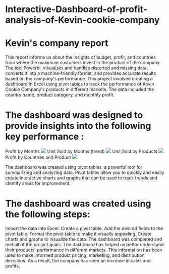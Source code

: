  # Interactive-Dashboard-of-profit-analysis-of-Kevin-cookie-company
# Kevin's company report
This report informs us about the insights of budget, profit, and countries from where the maximum customers invest in the product of the company. The tool Powerbi, visualizes and handles distorted and missing data, converts it into a machine-friendly format, and provides accurate results based on the company's performance. This project involved creating a dashboard in Excel using pivot tables to track the performance of Kevin Cookie Company's products in different markets. The data included the country name, product category, and monthly profit. 

# The dashboard was designed to provide insights into the following key performance :

Profit by Months 
![](profitbymonth.png)
Unit Sold by Months (trend)
![](unitsoldbymonths.png)
Unit Sold by Products
![](UnitSoldbyProducts.png)
Profit by Countries and Product
![](profitbycountriesandproduc.png)

The dashboard was created using pivot tables, a powerful tool for summarizing and analyzing data. Pivot tables allow you to quickly and easily create interactive charts and graphs that can be used to track trends and identify areas for improvement.

 # The dashboard was created using the following steps:
Import the data into Excel.
Create a pivot table.
Add the desired fields to the pivot table.
Format the pivot table to make it visually appealing.
Create charts and graphs to visualize the data.
The dashboard was completed and met all of the project goals.
The dashboard has helped us better understand their products' performance in different markets. This information has been used to make informed product pricing, marketing, and distribution decisions. As a result, the company has seen an increase in sales and profits.

